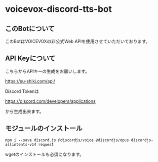 # voicevox-discord-tts-bot
## このBotについて
このBotはVOICEVOXの非公式Web APIを使用させていただいております。
## API Keyについて
こちらからAPIキーの生成をお願いします。

https://su-shiki.com/api/

Discord Tokenは

https://discord.com/developers/applications

から生成出来ます。
## モジュールのインストール
```
npm i --save discord.js @discordjs/voice @discordjs/opus discordjs-allintents-v14 request
```
wgetのインストールも必須になります。
